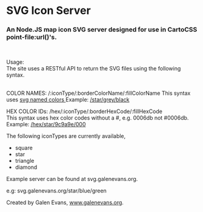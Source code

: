 SVG Icon Server
===============

<h3> An Node.JS map icon SVG server designed for use in CartoCSS point-file:url()'s. </h3> <br>
<p> Usage: <br>
The site uses a RESTful API to return the SVG files using the following syntax. <br> <br>

COLOR NAMES:
/:iconType/:borderColorName/:fillColorName
This syntax uses <a href='http://www.december.com/html/spec/colorsvg.html'> svg named colors </a> 
Example: <a href='/star/grey/black'> /star/grey/black </a> 

HEX COLOR IDs:
/hex/:iconType/:borderHexCode/:fillHexCode  
This syntax uses hex color codes without a #, e.g. 0006db not #0006db. 
Example: <a href='/hex/star/9c9a9e/000'> /hex/star/9c9a9e/000 </a> 

The following iconTypes are currently available,
* square 
* star 
* triangle 
* diamond 



Example server can be found at svg.galenevans.org.

e.g: svg.galenevans.org/star/blue/green


Created by Galen Evans, www.galenevans.org. 
